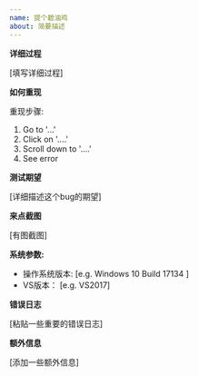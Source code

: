 ```yaml
---
name: 提个碧油鸡
about: 简要描述
---
```


**详细过程**

[填写详细过程]

**如何重现**

重现步骤:

1. Go to '...'
2. Click on '....'
3. Scroll down to '....'
4. See error

**测试期望**

[详细描述这个bug的期望]

**来点截图**

[有图截图]

**系统参数:**

- 操作系统版本: [e.g. Windows 10 Build 17134 ]
- VS版本： [e.g. VS2017]

**错误日志**

[粘贴一些重要的错误日志]

**额外信息**

[添加一些额外信息]
